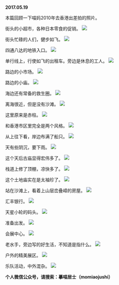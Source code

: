 
          
**2017.05.19**

本篇回顾一下喵妈2010年去香港出差拍的照片。

街头的小超市，各种日本零食的促销。
![](https://mmbiz.qlogo.cn/mmbiz_jpg/uDI3FLln00Yib9Xic09Gibib7WOQAIzYKYmKDZYdaNkW5QkXeNG2KicYDK56nMciccLU2SqEibYavpIMvzHyhUjwh1x6w/0?wx_fmt=jpeg)


街头忙碌的人们，健步如飞。
![](https://mmbiz.qlogo.cn/mmbiz_jpg/uDI3FLln00Yib9Xic09Gibib7WOQAIzYKYmK5wL9DRic3ibicbCMEicWvebw2aFOiaY9au6W1wLSGibee19fr1BuYb60nTTg/0?wx_fmt=jpeg)


四通八达的地铁入口。
![](https://mmbiz.qlogo.cn/mmbiz_jpg/uDI3FLln00Yib9Xic09Gibib7WOQAIzYKYmKm6tASyiad0HafpVEBcPgn0SzogQcJUBByP22U5cjZchxd9s0003RlgA/0?wx_fmt=jpeg)


单行线上，行使如飞的出租车。旁边是休息的工人。
![](https://mmbiz.qlogo.cn/mmbiz_jpg/uDI3FLln00Yib9Xic09Gibib7WOQAIzYKYmKDbtVp375RnhOy2o8kdSgvvFHIghAoHAggM7pU7H11Lusj9WVlF7O5A/0?wx_fmt=jpeg)


路边的小市场。
![](https://mmbiz.qlogo.cn/mmbiz_jpg/uDI3FLln00Yib9Xic09Gibib7WOQAIzYKYmKNLVuH9loiafdytnzBEEN4FIjcc5nElRDYPAOgw73FVibuAygxGribvu3w/0?wx_fmt=jpeg)


路边的小庙。
![](https://mmbiz.qlogo.cn/mmbiz_jpg/uDI3FLln00Yib9Xic09Gibib7WOQAIzYKYmKHURibtfZvEkP0gibGIphacg9R5ic9BwiaxUSngHGRTAYFUBlhSsLehGdAw/0?wx_fmt=jpeg)


海边还有常备的救生圈。
![](https://mmbiz.qlogo.cn/mmbiz_jpg/uDI3FLln00Yib9Xic09Gibib7WOQAIzYKYmK5M8FXYNMUSyt7HDOQRKcdeBpvjwjQ1SMA634cwuicaSlT4hDgia9reXg/0?wx_fmt=jpeg)


离海很近，但是没有沙滩。
![](https://mmbiz.qlogo.cn/mmbiz_jpg/uDI3FLln00Yib9Xic09Gibib7WOQAIzYKYmKqbCJwuBqeNQprNL17C23uU8HYhiaCFOQR01MRobTx3aIeibLUITVTniag/0?wx_fmt=jpeg)


这里原来是赤柱。
![](https://mmbiz.qlogo.cn/mmbiz_jpg/uDI3FLln00Yib9Xic09Gibib7WOQAIzYKYmKwQUwngrjlRnhsicWicG5WpOJQZVvDSuic7rejAxu2MqQomwD6hX4ODIhQ/0?wx_fmt=jpeg)


和香港市区里完全是两个风格。
![](https://mmbiz.qlogo.cn/mmbiz_jpg/uDI3FLln00Yib9Xic09Gibib7WOQAIzYKYmK2mqUbvIZncq1FEFXicXZ51TWB3N8BwAySR2eoRC7vj0vsY8RN7ZzZJg/0?wx_fmt=jpeg)


从上往下看，岸边布满了船只。
![](https://mmbiz.qlogo.cn/mmbiz_jpg/uDI3FLln00Yib9Xic09Gibib7WOQAIzYKYmKfls7ibJVAzRx6pxL2x0ViaQlSp1VXKXR0b7yBP1HpZ3iaYicQMKhddVNNw/0?wx_fmt=jpeg)


天有些阴沉，要下雨。
![](https://mmbiz.qlogo.cn/mmbiz_jpg/uDI3FLln00Yib9Xic09Gibib7WOQAIzYKYmKIMYXtKfUScY0eoygDJm9oesRhibckVtVEh03KGPqfEJ4q6fwURdcPoA/0?wx_fmt=jpeg)


这个天后古庙显得宏伟多了。
![](https://mmbiz.qlogo.cn/mmbiz_jpg/uDI3FLln00Yib9Xic09Gibib7WOQAIzYKYmKW4H35Ug8rq4nFADUkjiam9tywoboAwkHkCiaB55JAP8PTgYkEzCl1AEw/0?wx_fmt=jpeg)


栈道上修了顶棚，凉快多了。
![](https://mmbiz.qlogo.cn/mmbiz_jpg/uDI3FLln00Yib9Xic09Gibib7WOQAIzYKYmKWrzzhYic5Hib7ePlSMZDrwl2n9TpVaShwzBErrQR7EJJ7jPnRMLZibDcA/0?wx_fmt=jpeg)


这个土地庙实在是太袖珍了。
![](https://mmbiz.qlogo.cn/mmbiz_jpg/uDI3FLln00Yib9Xic09Gibib7WOQAIzYKYmKsopiaFibCsJcpkPqkyTCuMqVFibvuP9p6Lichhq7icjd4d5j6bUqPbiaQsRA/0?wx_fmt=jpeg)


站在沙滩上，看着上山层峦叠嶂的房屋。
![](https://mmbiz.qlogo.cn/mmbiz_jpg/uDI3FLln00Yib9Xic09Gibib7WOQAIzYKYmKuEk7T7KrzT76SPeurGrekCgUWarGzZ7WYxgY8eicQibb9v3fwG6LVupA/0?wx_fmt=jpeg)


汇丰银行。
![](https://mmbiz.qlogo.cn/mmbiz_jpg/uDI3FLln00Yib9Xic09Gibib7WOQAIzYKYmKQrXHnphWwg0DXoThK4wfXeyQurJLgNN8feDEtKic7VJQWAcZX1G7WXQ/0?wx_fmt=jpeg)


天星小轮的码头。
![](https://mmbiz.qlogo.cn/mmbiz_jpg/uDI3FLln00Yib9Xic09Gibib7WOQAIzYKYmKKNXiaHKE2ickgTicjMf0BdeVozrK9auqMSqebvzh2besXZHqxOhcXUROA/0?wx_fmt=jpeg)


准备出发。
![](https://mmbiz.qlogo.cn/mmbiz_jpg/uDI3FLln00Yib9Xic09Gibib7WOQAIzYKYmKbRcg7pw8gasKP0dTIcnvGmGogNpn7Yz34rFMhMyib2hsDr00QibvEhFg/0?wx_fmt=jpeg)


会展中心。
![](https://mmbiz.qlogo.cn/mmbiz_jpg/uDI3FLln00Yib9Xic09Gibib7WOQAIzYKYmKwBroTJTNXTQhanoZsJbTBHpPd7VDcHebcicchPic5sQwDW0ovxHuIqLA/0?wx_fmt=jpeg)


老水手，旁边写的好生活，不知道是指什么。
![](https://mmbiz.qlogo.cn/mmbiz_jpg/uDI3FLln00Yib9Xic09Gibib7WOQAIzYKYmK4Yo9yicffOOT1MickJemTSDlfuBQYefjZHfK0e4faVJwvdVAMt8xgW2Q/0?wx_fmt=jpeg)


户外的精美展区。
![](https://mmbiz.qlogo.cn/mmbiz_jpg/uDI3FLln00Yib9Xic09Gibib7WOQAIzYKYmK9zavtDphuLcVeaGkGZprvGojBangf3Eoc8kpUsp6MVa94bNNlInmiaA/0?wx_fmt=jpeg)


乐队活动，中外混杂。
![](https://mmbiz.qlogo.cn/mmbiz_jpg/uDI3FLln00Yib9Xic09Gibib7WOQAIzYKYmKWuxmqZnek00Mjc3SAy6ITAZichniaXRYhbCicsFZN9Pv6SuibvSiaib2zjbQ/0?wx_fmt=jpeg)



**个人微信公众号，请搜索：摹喵居士（momiaojushi）**

        